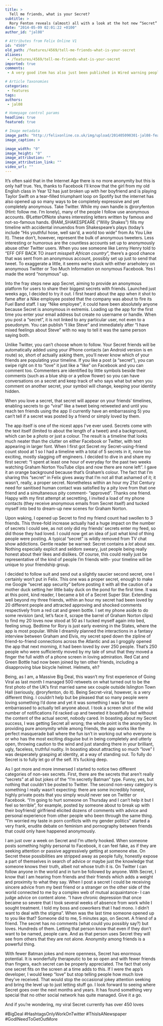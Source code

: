 ```yaml
---
title: >
  Tell me friends, what is your Secret?
subtitle: >
  Rory Fenton reveals (almost) all with a look at the hot new “Secret” app.
date: "2014-05-09 02:01:22 +0100"
author_id: "jal08"

# Attributes from Felix Online V1
id: "4569"
old_path: /features/4569/tell-me-friends-what-is-your-secret
aliases:
 - /features/4569/tell-me-friends-what-is-your-secret
imported: true
comments:
 - A very good item has also just been published in Wired warning people that Secret isnt all that secret when it comes to anything with legal repercussionshttpwwwwiredcom201405whistleblowersbeware

# Article Taxonomies
categories:
 - features
tags:
authors:
 - jal08

# Homepage control params
headline: true
featured: true

# Image metadata
image_path: "http://felixonline.co.uk/img/upload/201405090301-jal08-feat_secret_ring.png"
image_caption: >

image_width: "0"
image_height: "0"
image_attribution: ""
image_attribution_link: ""
video_url: ""
---
```


It’s often said that in the Internet Age there is no more anonymity but this is only half true. Yes, thanks to Facebook I’ll know that the girl from my old English class in Year 12 has just broken up with her boyfriend and is playing Taylor Swift on a tear-filled triumphant loop on Spotify but the internet has also opened up so many ways to be completely expressive and yet completely anonymous. Take Twitter. While my own handle is @roryfenton (Hint: follow me. I’m lonely), many of the people I follow use anonymous accounts. @LetterOfNote shares interesting letters written by famous and not-so-famous hands. @IAM\_SHAKESPEARE (“Willy Shakes”) fills my timeline with accidental innuendos from Shakespeare’s plays (today’s include “His youthful hose, well sav’d, a world too wide” from As You Like It). These don’t, however, represent the bulk of anonymous tweeters. Less interesting or humorous are the countless accounts set up to anonymously abuse other Twitter users. When you see someone like Lenny Henry told to “EFF OFF BACK TO *insert misspelt African country*”, there’s a good chance that was sent from an anonymous account, possibly set up just to send that tweet. To exaggerate a little, it seems we’re stuck with either arseholery on anonymous Twitter or Too Much Information on nonymous Facebook. Yes I made the word “nonymous” up.

Into the fray steps new app Secret, aiming to provide an anonymous platform for users to share their biggest secrets with friends. Launched just weeks ago, I decided to try it out. I first heard about the app when it shot to fame after a Nike employee posted that the company was about to fire its Fuel Band staff. I say “Nike employee”, it could have been absolutely anyone because Secret is anonymous in extremis. Loading up the app for the first time you enter your email address but create no username or handle. When you post a “secret”, it is not linked to any particular user, not even to a pseudonym. You can publish “I like Steve” and immediately after “I have mixed feelings about Steve” with no way to tell it was the same person saying both.

Unlike Twitter, you can’t choose whom to follow. Your Secret friends will be automatically added using your iPhone contacts (an Android version is en route) so, short of actually asking them, you’ll never know which of your friends are populating your timeline. If you like a post (a “secret”), you can swipe right on it to “love” it just like a “like” on Facebook and you can comment too. Commenters are identified by little symbols beside their comments (such as a blue ship or a yellow flower) so you can have conversations on a secret and keep track of who says what but when you comment on another secret, your symbol will change, keeping your identity hidden.

When you love a secret, that secret will appear on your friends’ timelines, enabling secrets to go “viral” like a tweet being retweeted and until you reach ten friends using the app (I currently have an embarrassing 5) you can’t tell if a secret was posted by a friend or simply loved by them.

The app itself is one of the nicest apps I’ve ever used. Secrets come with the text itself (limited to about the length of a tweet) and a background, which can be a photo or just a colour. The result is a timeline that looks much neater than the clutter on either Facebook or Twitter, with text appearing in larger font. When I first got Secret my Secret-using-friend count stood at 1 so I had a timeline with a total of 5 secrets in it, none too exciting, mostly slagging off engineers. I decided to dive in and share my first secret: “I spent at least one hour of everyday for the past two weeks watching Graham Norton YouTube clips and now there are none left”. I gave it an orange background because that’s Graham’s colour. The fact that I’m sharing this “secret” in Felix gives away that I’m not all that ashamed of it; it wasn’t, really, a proper secret. Nonetheless within an hour my 21st Century need for sanitised human contact was satisfied by a pity love from that one friend and a simultaneous pity comment- “approved”. Thanks one friend. Happy with my first attempt at secretting, I invited a load of my phone contacts (they receive anonymous emails from Secret itself) and tucked myself into bed to dream-up new scenes for Graham Norton.

Upon waking, I opened up Secret to find my friend count had swollen to 3 friends. This three-fold increase actually had a huge impact on the number of secrets I could see, as not only did my friends’ secrets enter my feed, so did those they had loved. I could now get an idea of just what kind of thing people were posting. A typical “secret” is wildly removed from TV chat show addictions. Gentle reader be warned: Secret contains a *lot* about sex. Nothing especially explicit and seldom sweary, just people being really honest about their likes and dislikes. Of course, this could really just be representative of the kind of people I’m friends with- your timeline will be unique to your friendship group.

I decided to follow suit and send out a slightly saucier second secret, one I certainly won’t put in Felix. This one was a proper secret, enough to make me Google “secret app security” before posting it with all the caution of a mother duck setting her little baby duck on the pond for the first time. It was at this point, kind reader, I became a bit of a Secret Super Star. Extending well beyond my three friends, within an hour my secret had been loved by 20 different people and attracted approving and shocked comments respectively from a red cat and green bottle. I set my phone aside to do some revision (and, let’s face it, scrape the barrel of Graham Norton clips) to find my 20 loves now stood at 50 as I tucked myself again into bed, feeling smug. Bedtime for Rory is just early evening in the States, where the app is most popular. While I dreamily planned the interactions in a fantasy interview between Graham and Elvis, my secret sped down the zipline of friend-to-friend connections across the Atlantic and as I groggily opened the app that next morning, it had been loved by over 250 people. That’s 250 people who were sufficiently moved by my tale of smut that they moved a finger the full width of a phone screen in loving admiration. Red Cat and Green Bottle had now been joined by ten other friends, including a disapproving blue bicycle helmet. Helmets, eh?

Being, as I am, a Massive Big Deal, this wasn’t my first experience of Going Viral as last month I managed 500 retweets on what turned out to be the first photo of the UK’s first married same sex couple outside Islington Town Hall (seriously, @roryfenton, do it). Being Secret-viral, however, is a very different thing. I couldn’t help but be pleased that so many people were loving something I’d done and yet it was something I was far too embarrassed to actually tell anyone about. I took a screen shot of the wild number of notifications I’d racked up and tweeted it boastfully but without the content of the actual secret, nobody cared. In boasting about my Secret success, I was getting Secret all wrong; the whole point is the anonymity. In providing pure anonymity while among friends, the app works like the perfect masquerade ball where the fun isn’t in working out who everyone is or who has the most exciting disguise but in being completely and utterly open, throwing caution to the wind and just standing there in your brilliant, ugly, faceless, truthful nudity. In boasting about attracting so much “love” I was desperately grasping at identity, at a way of standing out. To fully do Secret is to fully let go of the self. It’s fucking deep.

As I got more and more immersed I started to notice two different categories of non-sex secrets. First, there are the secrets that aren’t really “secrets” at all but jokes of the “I’m secretly Batman” type. Funny, yes, but nothing that couldn’t be posted to Twitter. The second non-sexy category is something I really wasn’t expecting: there are some incredibly honest, highly private posts that you simply would never see on Twitter or Facebook. “I’m going to hurt someone on Thursday and I can’t help it but I feel so terrible”, for example, posted by someone about to break up with their boyfriend/ girlfriend elicited dozens of comments with advice and personal experience from other people who been through the same thing. “I’m worried my taste in porn conflicts with my gender politics” started a very frank, erudite debate on feminism and pornography between friends that could only have happened anonymously.

I am just over a week on Secret and I’m utterly hooked. When someone posts something highly personal to Facebook, it can feel fake, as if they are seeking attention or passive aggressively getting at someone else. On Secret these possibilities are stripped away as people fully, honestly expose a part of themselves in search of advice or maybe just the knowledge that someone knows their truth, albeit not whose truth it is. On Twitter I can follow anyone in the world and in turn be followed by anyone. With Secret, I know that I am hearing from friends and their friends which adds a weight and proximity to what they say. When I post a secret I could be receiving sincere advice from my best friend or a stranger on the other side of the world connected to me by a complex web of mutual acquaintance- I can judge advice on content alone. “I have chronic depression that once became so severe that I took several weeks of absence from work while I sought treatment. I told my boss and coworkers that I had mono. I didn’t want to deal with the stigma”. When was the last time someone opened up to you like that? Someone did to me, 5 minutes ago, on Secret. A friend of a friend. The secret has no comments (what could you possibly say?) but loves. Hundreds of them. Letting that person know that even if they don’t want to be named, people care. And as that person uses Secret they will see from others that they are not alone. Anonymity among friends is a powerful thing.

With fewer Batman jokes and more openness, Secret has enormous potential. It is wonderfully therapeutic to be so open and with fewer friends than fingers, each secret can be properly appreciated. The fact that only one secret fits on the screen at a time adds to this. If I were the app’s developer, I would keep “love” but stop telling people how much love they’ve received. That would stop the occasional jokey attention seeking and bring the level up to just letting stuff go. I look forward to seeing where Secret goes over the next months and years. It has found something very special that no other social network has quite managed. Give it a go.

And if you’re wondering, my viral Secret currently has over 450 loves

#BigDeal #HashtagsOnlyWorkOnTwitter #ThisIsANewspaper #GodINeedToGetOutMore
